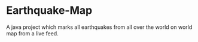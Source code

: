 # Earthquake-Map
A java project which marks all earthquakes from all over the world on world map from a live feed.
